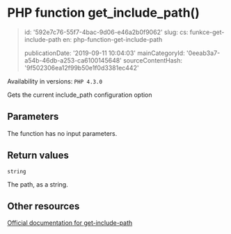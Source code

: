 PHP function get_include_path()
===============================

> id: '592e7c76-55f7-4bac-9d06-e46a2b0f9062'
> slug:
> 	cs: funkce-get-include-path
> 	en: php-function-get-include-path
> 
> publicationDate: '2019-09-11 10:04:03'
> mainCategoryId: '0eeab3a7-a54b-46db-a253-ca6100145648'
> sourceContentHash: '9f502306ea12f99b50e1f0d3381ec442'

Availability in versions: `PHP 4.3.0`

Gets the current include_path configuration option


Parameters
--------------

The function has no input parameters.

Return values
----------------

`string`

The path, as a string.

Other resources
------------

[Official documentation for get-include-path](https://www.php.net/manual/en/function.get-include-path.php)
